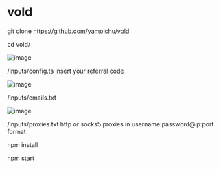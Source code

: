 # vold
git clone https://github.com/yamolchu/vold

cd vold/

![image](https://github.com/yamolchu/vold/assets/141289130/79ca1ba2-1078-4106-a76e-93efab589892)

/inputs/config.ts insert your referral code

![image](https://github.com/yamolchu/vold/assets/141289130/09b3f998-da6a-41a5-9ef1-19e2a6a0d8a1)

/inputs/emails.txt 

![image](https://github.com/yamolchu/vold/assets/141289130/c6c3cad0-e2ac-4924-82a8-e8b92c76281c)

/inputs/proxies.txt http or socks5 proxies in username:password@ip:port format 

npm install

npm start
